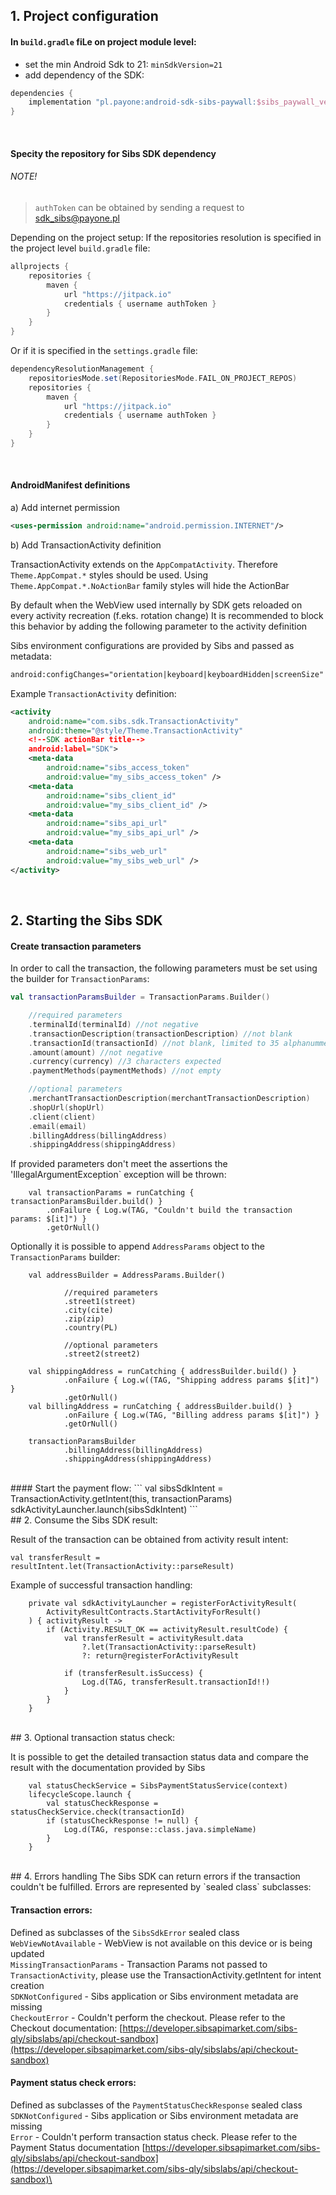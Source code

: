 ## 1. Project configuration

#### In `build.gradle` fiLe on project module level:

- set the min Android Sdk to 21: `minSdkVersion=21` 
- add dependency of the SDK:
```gradle
dependencies {
    implementation "pl.payone:android-sdk-sibs-paywall:$sibs_paywall_ver"
}
```
<br/>

#### Specity the repository for Sibs SDK dependency

###### NOTE!
> `authToken` can be obtained by sending a request to [sdk_sibs@payone.pl](mailto:sdk_sibs@payone.pl)

Depending on the project setup:
If the repositories resolution is specified in the project level `build.gradle` file:
```gradle
allprojects {
    repositories {
        maven {
            url "https://jitpack.io"
            credentials { username authToken }
        }
    }
}
```
Or if it is specified in the `settings.gradle` file:
```gradle
dependencyResolutionManagement {
    repositoriesMode.set(RepositoriesMode.FAIL_ON_PROJECT_REPOS)
    repositories {
        maven {
            url "https://jitpack.io"
            credentials { username authToken }
        }
    }
}
```
<br/>

#### AndroidManifest definitions

a) Add internet permission
```xml
<uses-permission android:name="android.permission.INTERNET"/>
```

b) Add TransactionActivity definition

TransactionActivity extends on the `AppCompatActivity`. Therefore `Theme.AppCompat.*` styles should be used.
Using `Theme.AppCompat.*.NoActionBar` family styles will hide the ActionBar

By default when the WebView used internally by SDK gets reloaded on every activity recreation (f.eks. rotation change) 
It is recommended to block this behavior by adding the following parameter to the activity definition


Sibs environment configurations are provided by Sibs and passed as metadata:
```xml
android:configChanges="orientation|keyboard|keyboardHidden|screenSize"
```

Example `TransactionActivity` definition:
```xml
<activity
    android:name="com.sibs.sdk.TransactionActivity"
    android:theme="@style/Theme.TransactionActivity" 
    <!--SDK actionBar title-->
    android:label="SDK"> 
    <meta-data
        android:name="sibs_access_token"
        android:value="my_sibs_access_token" />
    <meta-data
        android:name="sibs_client_id"
        android:value="my_sibs_client_id" />
    <meta-data
        android:name="sibs_api_url"
        android:value="my_sibs_api_url" />
    <meta-data
        android:name="sibs_web_url"
        android:value="my_sibs_web_url" />
</activity>
```
<br/>

## 2. Starting the Sibs SDK

#### Create transaction parameters
In order to call the transaction, the following parameters must be set using the builder for `TransactionParams`:
```kotlin
val transactionParamsBuilder = TransactionParams.Builder()

    //required parameters
    .terminalId(terminalId) //not negative
    .transactionDescription(transactionDescription) //not blank
    .transactionId(transactionId) //not blank, limited to 35 alphanummeric characters
    .amount(amount) //not negative
    .currency(currency) //3 characters expected
    .paymentMethods(paymentMethods) //not empty

    //optional parameters
    .merchantTransactionDescription(merchantTransactionDescription)
    .shopUrl(shopUrl)
    .client(client)
    .email(email)
    .billingAddress(billingAddress)
    .shippingAddress(shippingAddress)
```

If provided parameters don't meet the assertions the 'IllegalArgumentException` exception will be thrown: 
```
    val transactionParams = runCatching { transactionParamsBuilder.build() }
        .onFailure { Log.w(TAG, "Couldn't build the transaction params: $[it]") }
        .getOrNull()
```

Optionally it is possible to append `AddressParams` object to the `TransactionParams` builder:
```
    val addressBuilder = AddressParams.Builder()
            
            //required parameters
            .street1(street)
            .city(cite)
            .zip(zip)
            .country(PL)

            //optional parameters
            .street2(street2)

    val shippingAddress = runCatching { addressBuilder.build() }
            .onFailure { Log.w((TAG, "Shipping address params $[it]") }
            .getOrNull()
    val billingAddress = runCatching { addressBuilder.build() }
            .onFailure { Log.w(TAG, "Billing address params $[it]") }
            .getOrNull()
        
    transactionParamsBuilder
            .billingAddress(billingAddress)
            .shippingAddress(shippingAddress)

```
<br/>
#### Start the payment flow:
```
    val sibsSdkIntent = TransactionActivity.getIntent(this, transactionParams)
    sdkActivityLauncher.launch(sibsSdkIntent)
```
<br/>
## 2. Consume the Sibs SDK result:

Result of the transaction can be obtained from activity result intent:
```
val transferResult = resultIntent.let(TransactionActivity::parseResult)
```

Example of successful transaction handling:
```
    private val sdkActivityLauncher = registerForActivityResult(
        ActivityResultContracts.StartActivityForResult()
    ) { activityResult ->
        if (Activity.RESULT_OK == activityResult.resultCode) {
            val transferResult = activityResult.data
                ?.let(TransactionActivity::parseResult)
                ?: return@registerForActivityResult

            if (transferResult.isSuccess) {
                Log.d(TAG, transferResult.transactionId!!)
            } 
        } 
    }
```
<br/>
## 3. Optional transaction status check:

It is possible to get the detailed transaction status data and compare the result with the documentation provided by Sibs
```
    val statusCheckService = SibsPaymentStatusService(context)
    lifecycleScope.launch { 
        val statusCheckResponse = statusCheckService.check(transactionId)
        if (statusCheckResponse != null) {
            Log.d(TAG, response::class.java.simpleName)
        } 
    }
```
<br/>
## 4. Errors handling
The Sibs SDK can return errors if the transaction couldn't be fulfilled. Errors are represented by `sealed class` subclasses:

#### Transaction errors:
Defined as subclasses of the `SibsSdkError` sealed class\
`WebViewNotAvailable` - WebView is not available on this device or is being updated\
`MissingTransactionParams` - Transaction Params not passed to `TransactionActivity`, please use the TransactionActivity.getIntent for intent creation\
`SDKNotConfigured` - Sibs application or Sibs environment metadata are missing\
`CheckoutError` - Couldn't perform the checkout. Please refer to the Checkout documentation: [https://developer.sibsapimarket.com/sibs-qly/sibslabs/api/checkout-sandbox](https://developer.sibsapimarket.com/sibs-qly/sibslabs/api/checkout-sandbox)

#### Payment status check errors:
Defined as subclasses of the `PaymentStatusCheckResponse` sealed class\
`SDKNotConfigured` - Sibs application or Sibs environment metadata are missing\
`Error` - Couldn't perform transaction status check. Please refer to the Payment Status documentation [https://developer.sibsapimarket.com/sibs-qly/sibslabs/api/checkout-sandbox](https://developer.sibsapimarket.com/sibs-qly/sibslabs/api/checkout-sandbox)\